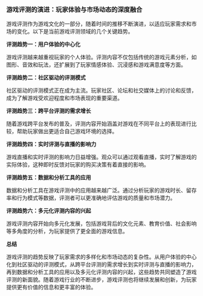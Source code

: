 ### 游戏评测的演进：玩家体验与市场动态的深度融合

游戏评测作为游戏文化的一部分，随着时间的推移不断演进，以适应玩家需求和市场的变化。以下是当前游戏评测领域的几个关键趋势。

**评测趋势一：用户体验的中心化**

游戏评测越来越重视玩家的个人体验。评测内容不仅包括传统的游戏元素分析，如图形、音效和玩法，还扩展到了玩家情感体验、沉浸感和游戏满意度等方面。

**评测趋势二：社区驱动的评测模式**

社区驱动的评测模式正在成为主流。玩家社区、论坛和社交媒体上的讨论和反馈，成为了解游戏受欢迎程度和市场表现的重要渠道。

**评测趋势三：跨平台评测的需求增长**

随着游戏跨平台发布的普及，评测内容开始涵盖对游戏在不同平台上的表现进行比较，帮助玩家做出更适合自己游戏环境的选择。

**评测趋势四：实时评测与直播的影响力**

游戏直播和实时评测的影响力日益增强。观众可以通过观看直播，实时了解游戏的实际体验，这种即时反馈对玩家的购买决策有着直接的影响。

**评测趋势五：数据和分析工具的应用**

数据和分析工具在游戏评测中的应用越来越广泛。通过分析玩家的游戏时长、留存率和行为模式等数据，评测者可以更准确地评估游戏的质量和市场潜力。

**评测趋势六：多元化评测内容的兴起**

游戏评测内容开始向多元化发展，包括游戏背后的文化元素、教育价值、社会影响等多角度的分析，为玩家提供了更全面的游戏信息。

**总结**

游戏评测的趋势反映了玩家需求的多样化和市场动态的复杂性。从用户体验的中心化到社区驱动的评测模式，从跨平台评测的需求增长到实时评测与直播的影响力，再到数据和分析工具的应用以及多元化评测内容的兴起，这些趋势共同塑造了游戏评测的新面貌。随着游戏行业的不断进步，游戏评测也将继续发展和创新，为玩家提供更有价值的信息和更丰富的体验。